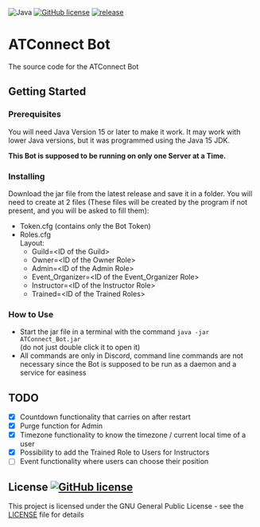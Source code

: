 ![Java](https://badgen.net/badge/language/Java/green)
[![GitHub license](https://badgen.net/github/license/maxwai/ATConnect_Bot)](LICENSE)
[![release](https://badgen.net/github/release/maxwai/ATConnect_Bot)](https://github.com/maxwai/ATConnect_Bot/releases)

# ATConnect Bot

The source code for the ATConnect Bot

## Getting Started

### Prerequisites

You will need Java Version 15 or later to make it work. It may work with lower Java versions, but it
was programmed using the Java 15 JDK.

**This Bot is supposed to be running on only one Server at a Time.**

### Installing

Download the jar file from the latest release and save it in a folder. You will need to create at 2
files (These files will be created by the program if not present, and you will be asked to fill
them):

* Token.cfg (contains only the Bot Token)
* Roles.cfg <br> Layout:
    * Guild=\<ID of the Guild>
    * Owner=\<ID of the Owner Role>
    * Admin=\<ID of the Admin Role>
    * Event_Organizer=\<ID of the Event_Organizer Role>
    * Instructor=\<ID of the Instructor Role>
    * Trained=\<ID of the Trained Roles>

### How to Use

* Start the jar file in a terminal with the command `java -jar ATConnect_Bot.jar` <br>
  (do not just double click it to open it)
* All commands are only in Discord, command line commands are not necessary since the Bot is
  supposed to be run as a daemon and a service for easiness

## TODO

- [X] Countdown functionality that carries on after restart
- [X] Purge function for Admin
- [X] Timezone functionality to know the timezone / current local time of a user
- [X] Possibility to add the Trained Role to Users for Instructors
- [ ] Event functionality where users can choose their position

## License [![GitHub license](https://badgen.net/github/license/maxwai/ATConnect_Bot)](LICENSE)

This project is licensed under the GNU General Public License - see the [LICENSE](LICENSE) file for
details